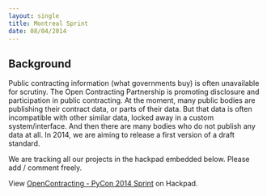 ```yaml
---
layout: single
title: Montreal Sprint
date: 08/04/2014
---
```

## Background
Public contracting information (what governments buy) is often unavailable for scrutiny. The Open Contracting Partnership is promoting disclosure and participation in public contracting. At the moment, many public bodies are publishing their contract data, or parts of their data. But that data is often incompatible with other similar data, locked away in a custom system/interface. And then there are many bodies who do not publish any data at all. In 2014, we are aiming to release a first version of a draft standard.

We are tracking all our projects in the hackpad embedded below. Please add / comment freely.

<script src="https://opencontractingdata.hackpad.com/wpJvs8HRVED.js"></script><noscript><div>View <a href="https://opencontractingdata.hackpad.com/wpJvs8HRVED">OpenContracting - PyCon 2014 Sprint</a> on Hackpad.</div></noscript>
